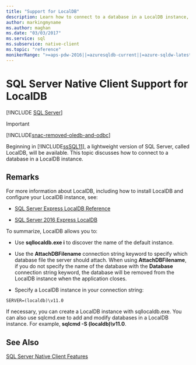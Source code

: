 ```yaml
---
title: "Support for LocalDB"
description: Learn how to connect to a database in a LocalDB instance, which is a lightweight version of SQL Server that is supported by SQL Server Native Client.
author: markingmyname
ms.author: maghan
ms.date: "03/03/2017"
ms.service: sql
ms.subservice: native-client
ms.topic: "reference"
monikerRange: ">=aps-pdw-2016||=azuresqldb-current||=azure-sqldw-latest||>=sql-server-2016||>=sql-server-linux-2017||=azuresqldb-mi-current"
---
```

# SQL Server Native Client Support for LocalDB
[!INCLUDE [SQL Server](../../../includes/applies-to-version/sql-asdb-asdbmi-asa-pdw.md)]

> [!IMPORTANT] 
> [!INCLUDE[snac-removed-oledb-and-odbc](../../../includes/snac-removed-oledb-and-odbc.md)]

  Beginning in [!INCLUDE[ssSQL11](../../../includes/sssql11-md.md)], a lightweight version of SQL Server, called LocalDB, will be available. This topic discusses how to connect to a database in a LocalDB instance.  
  
## Remarks  
 For more information about LocalDB, including how to install LocalDB and configure your LocalDB instance, see:  
  
-   [SQL Server Express LocalDB Reference](../../../relational-databases/sql-server-express-localdb-reference.md)  
  
-   [SQL Server 2016 Express LocalDB](../../../database-engine/configure-windows/sql-server-express-localdb.md)  
  
 To summarize, LocalDB allows you to:  
  
-   Use **sqllocaldb.exe i** to discover the name of the default instance.  
  
-   Use the **AttachDBFilename** connection string keyword to specify which database file the server should attach. When using **AttachDBFilename**, if you do not specify the name of the database with the **Database** connection string keyword, the database will be removed from the LocalDB instance when the application closes.  
  
-   Specify a LocalDB instance in your connection string:  
  
```  
SERVER=(localdb)\v11.0  
```  
  
 If necessary, you can create a LocalDB instance with sqllocaldb.exe. You can also use sqlcmd.exe to add and modify databases in a LocalDB instance. For example, **sqlcmd -S (localdb)\v11.0**.  
  
## See Also  
 [SQL Server Native Client Features](../../../relational-databases/native-client/features/sql-server-native-client-features.md)  
  
